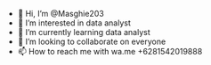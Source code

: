 - 👋 Hi, I’m @Masghie203
- 👀 I’m interested in data analyst
- 🌱 I’m currently learning data analyst
- 💞️ I’m looking to collaborate on everyone
- 📫 How to reach me with wa.me +6281542019888

<!---
Masghie203/Masghie203 is a ✨ special ✨ repository because its `README.md` (this file) appears on your GitHub profile.
You can click the Preview link to take a look at your changes.
--->

